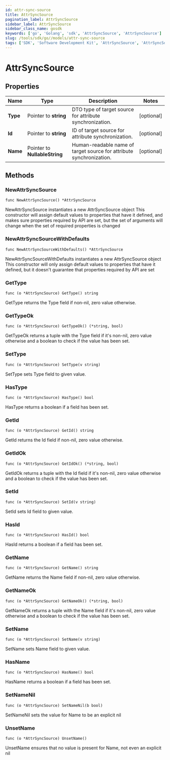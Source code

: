```yaml
---
id: attr-sync-source
title: AttrSyncSource
pagination_label: AttrSyncSource
sidebar_label: AttrSyncSource
sidebar_class_name: gosdk
keywords: ['go', 'Golang', 'sdk', 'AttrSyncSource', 'AttrSyncSource'] 
slug: /tools/sdk/go//models/attr-sync-source
tags: ['SDK', 'Software Development Kit', 'AttrSyncSource', 'AttrSyncSource']
---
```


# AttrSyncSource

## Properties

Name | Type | Description | Notes
------------ | ------------- | ------------- | -------------
**Type** | Pointer to **string** | DTO type of target source for attribute synchronization. | [optional] 
**Id** | Pointer to **string** | ID of target source for attribute synchronization. | [optional] 
**Name** | Pointer to **NullableString** | Human-readable name of target source for attribute synchronization. | [optional] 

## Methods

### NewAttrSyncSource

`func NewAttrSyncSource() *AttrSyncSource`

NewAttrSyncSource instantiates a new AttrSyncSource object
This constructor will assign default values to properties that have it defined,
and makes sure properties required by API are set, but the set of arguments
will change when the set of required properties is changed

### NewAttrSyncSourceWithDefaults

`func NewAttrSyncSourceWithDefaults() *AttrSyncSource`

NewAttrSyncSourceWithDefaults instantiates a new AttrSyncSource object
This constructor will only assign default values to properties that have it defined,
but it doesn't guarantee that properties required by API are set

### GetType

`func (o *AttrSyncSource) GetType() string`

GetType returns the Type field if non-nil, zero value otherwise.

### GetTypeOk

`func (o *AttrSyncSource) GetTypeOk() (*string, bool)`

GetTypeOk returns a tuple with the Type field if it's non-nil, zero value otherwise
and a boolean to check if the value has been set.

### SetType

`func (o *AttrSyncSource) SetType(v string)`

SetType sets Type field to given value.

### HasType

`func (o *AttrSyncSource) HasType() bool`

HasType returns a boolean if a field has been set.

### GetId

`func (o *AttrSyncSource) GetId() string`

GetId returns the Id field if non-nil, zero value otherwise.

### GetIdOk

`func (o *AttrSyncSource) GetIdOk() (*string, bool)`

GetIdOk returns a tuple with the Id field if it's non-nil, zero value otherwise
and a boolean to check if the value has been set.

### SetId

`func (o *AttrSyncSource) SetId(v string)`

SetId sets Id field to given value.

### HasId

`func (o *AttrSyncSource) HasId() bool`

HasId returns a boolean if a field has been set.

### GetName

`func (o *AttrSyncSource) GetName() string`

GetName returns the Name field if non-nil, zero value otherwise.

### GetNameOk

`func (o *AttrSyncSource) GetNameOk() (*string, bool)`

GetNameOk returns a tuple with the Name field if it's non-nil, zero value otherwise
and a boolean to check if the value has been set.

### SetName

`func (o *AttrSyncSource) SetName(v string)`

SetName sets Name field to given value.

### HasName

`func (o *AttrSyncSource) HasName() bool`

HasName returns a boolean if a field has been set.

### SetNameNil

`func (o *AttrSyncSource) SetNameNil(b bool)`

 SetNameNil sets the value for Name to be an explicit nil

### UnsetName
`func (o *AttrSyncSource) UnsetName()`

UnsetName ensures that no value is present for Name, not even an explicit nil

